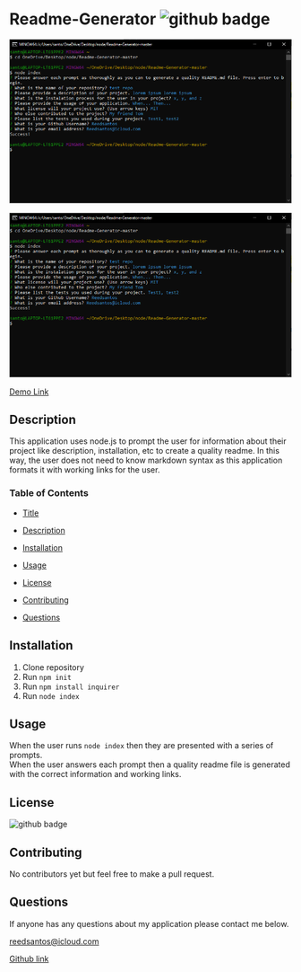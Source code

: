 # Readme-Generator <img src='https://img.shields.io/badge/License-MIT-black' alt='github badge'>
![Screenshot](screenshot.png)

![Screenshot2](screenshot.png)

[Demo Link](https://drive.google.com/file/d/1V-f6ESha7IO-NiOjvgH5r8zri7gSkyhO/preview)

## Description
This application uses node.js to prompt the user for information about their project like description, installation, etc to create a quality readme. In this way, the user does not need to know markdown syntax as this application formats it with working links for the user.
### Table of Contents
-  [Title](#title)

-  [Description](#description)

-  [Installation](#installation)

-  [Usage](#usage)

-  [License](#license)

-  [Contributing](#contributing)

-  [Questions](#questions)
            
## Installation
1. Clone repository
2. Run `npm init`
3. Run `npm install inquirer`
4. Run `node index`
        
## Usage
When the user runs `node index` then they are presented with a series of prompts. 
<br>
When the user answers each prompt then a quality readme file is generated with the correct information and working links.

## License
<img src='https://img.shields.io/badge/License-MIT-black' alt='github badge'>

## Contributing
No contributors yet but feel free to make a pull request.

## Questions
If anyone has any questions about my application please contact me below.

reedsantos@icloud.com

[Github link](https://github.com/Reedsantos)
